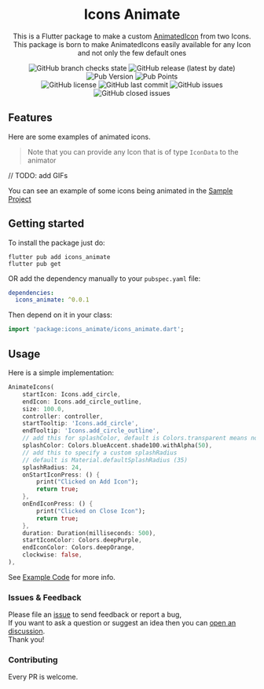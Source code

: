 <h1 align="center">Icons Animate</h1>

<p align="center">
  This is a Flutter package to make a custom <a href="https://api.flutter.dev/flutter/material/AnimatedIcon-class.html">AnimatedIcon</a> from two Icons.<br/>
  This package is born to make AnimatedIcons easily available for any Icon and not only the few default ones
</p>

<p align="center">
  <img alt="GitHub branch checks state" src="https://img.shields.io/github/checks-status/luca-colazzo/icons_animate/master">
  <img alt="GitHub release (latest by date)" src="https://img.shields.io/github/v/release/luca-colazzo/icons_animate">
  <br/>
  <img alt="Pub Version" src="https://img.shields.io/pub/v/icons_animate">
  <img alt="Pub Points" src="https://img.shields.io/pub/points/icons_animate">
  <br/>
  <img alt="GitHub license" src="https://img.shields.io/github/license/luca-colazzo/icons_animate">
  <img alt="GitHub last commit" src="https://img.shields.io/github/last-commit/luca-colazzo/icons_animate">
  <img alt="GitHub issues" src="https://img.shields.io/github/issues/luca-colazzo/icons_animate">
  <img alt="GitHub closed issues" src="https://img.shields.io/github/issues-closed/luca-colazzo/icons_animate">
  
</p>

## Features

Here are some examples of animated icons.
> Note that you can provide any Icon that is of type `IconData` to the animator

// TODO: add GIFs

You can see an example of some icons being animated in the [Sample Project](example/lib/main.dart)

## Getting started

To install the package just do:
```
flutter pub add icons_animate
flutter pub get
```
OR add the dependency manually to your `pubspec.yaml` file:
```yaml
dependencies:
  icons_animate: ^0.0.1
```
Then depend on it in your class:
```dart
import 'package:icons_animate/icons_animate.dart';
```

## Usage

Here is a simple implementation:
```dart
AnimateIcons(
    startIcon: Icons.add_circle,
    endIcon: Icons.add_circle_outline,
    size: 100.0,
    controller: controller,
    startTooltip: 'Icons.add_circle',
    endTooltip: 'Icons.add_circle_outline',
    // add this for splashColor, default is Colors.transparent means no click effect
    splashColor: Colors.blueAccent.shade100.withAlpha(50),
    // add this to specify a custom splashRadius
    // default is Material.defaultSplashRadius (35)
    splashRadius: 24,
    onStartIconPress: () {
        print("Clicked on Add Icon");
        return true;
    },
    onEndIconPress: () {
        print("Clicked on Close Icon");
        return true;
    },
    duration: Duration(milliseconds: 500),
    startIconColor: Colors.deepPurple,
    endIconColor: Colors.deepOrange,
    clockwise: false,
),
```


See [Example Code](example/lib/main.dart) for more info.

### Issues & Feedback

Please file an [issue](https://github.com/luca-colazzo/icons_animate/issues) to send feedback or report a bug,  
If you want to ask a question or suggest an idea then you can [open an discussion](https://github.com/luca-colazzo/icons_animate/discussions).  
Thank you!

### Contributing

Every PR is welcome.

